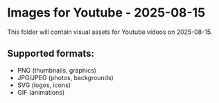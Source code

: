 # Images for Youtube - 2025-08-15

This folder will contain visual assets for Youtube videos on 2025-08-15.

## Supported formats:
- PNG (thumbnails, graphics)
- JPG/JPEG (photos, backgrounds)
- SVG (logos, icons)
- GIF (animations)
